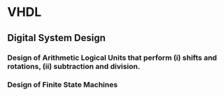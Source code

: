 # VHDL

## Digital System Design

### Design of Arithmetic Logical Units that perform (i) shifts and rotations, (ii) subtraction and division.

### Design of Finite State Machines 
